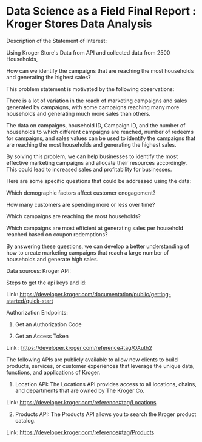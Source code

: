 # Data Science as a Field Final Report : Kroger Stores Data Analysis

Description of the Statement of Interest:

Using Kroger Store's Data from API and collected data from 2500 Households,

How can we identify the campaigns that are reaching the most households and generating the highest sales?

This problem statement is motivated by the following observations:

There is a lot of variation in the reach of marketing campaigns and sales generated by campaigns, with some campaigns reaching many more households and generating much more sales than others.

The data on campaigns, household ID, Campaign ID, and the number of households to which different campaigns are reached, number of redeems for campaigns, and sales values can be used to identify the campaigns that are reaching the most households and generating the highest sales.

By solving this problem, we can help businesses to identify the most effective marketing campaigns and allocate their resources accordingly. This could lead to increased sales and profitability for businesses.

Here are some specific questions that could be addressed using the data:

Which demographic factors affect customer enegagement?

How many customers are spending more or less over time?

Which campaigns are reaching the most households?

Which campaigns are most efficient at generating sales per household reached based on coupon redemptions?

By answering these questions, we can develop a better understanding of how to create marketing campaigns that reach a large number of households and generate high sales.

Data sources:
Kroger API:

Steps to get the api keys and id:

Link: https://developer.kroger.com/documentation/public/getting-started/quick-start

Authorization Endpoints:

1. Get an Authorization Code

2. Get an Access Token

Link : https://developer.kroger.com/reference#tag/OAuth2

The following APIs are publicly available to allow new clients to build products, services, or customer experiences that leverage the unique data, functions, and applications of Kroger.

1. Location API: The Locations API provides access to all locations, chains, and departments that are owned by The Kroger Co.

Link: https://developer.kroger.com/reference#tag/Locations

2. Products API: The Products API allows you to search the Kroger product catalog.

Link: https://developer.kroger.com/reference#tag/Products




